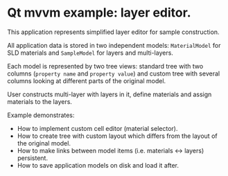 # Qt mvvm example: layer editor.

This application represents simplified layer editor for sample construction.

All application data is stored in two independent models: `MaterialModel` for SLD
materials and `SampleModel` for layers and multi-layers.

Each model is represented by two tree views: standard tree with two columns (`property name`
and `property value`) and custom tree with several columns looking at different parts of
the original model.

User constructs multi-layer with layers in it, define materials and assign materials to the layers.

Example demonstrates:

+ How to implement custom cell editor (material selector).
+ How to create tree with custom layout which differs from the layout of the original model.
+ How to make links between model items (i.e. materials <-> layers) persistent.
+ How to save application models on disk and load it after.


